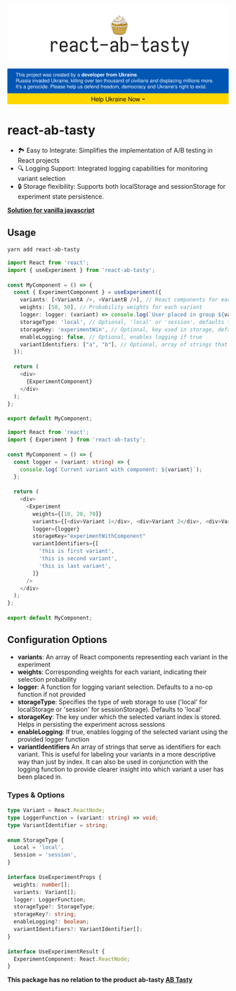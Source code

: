 ![react-ab-tasty](./banner.png)

[![SWUbanner](https://raw.githubusercontent.com/vshymanskyy/StandWithUkraine/main/banner-direct-single.svg)](https://stand-with-ukraine.pp.ua/)

# react-ab-tasty

- 🏞️ Easy to Integrate: Simplifies the implementation of A/B testing in React projects
- 🔍 Logging Support: Integrated logging capabilities for monitoring variant selection
- 🔒 Storage flexibility: Supports both localStorage and sessionStorage for experiment state persistence.

**[Solution for vanilla javascript](https://jsfiddle.net/g2doeajn/)**

## Usage

```shell
yarn add react-ab-tasty
```

```ts
import React from 'react';
import { useExperiment } from 'react-ab-tasty';

const MyComponent = () => {
  const { ExperimentComponent } = useExperiment({
    variants: [<VariantA />, <VariantB />], // React components for each variant
    weights: [50, 50], // Probability weights for each variant
    logger: logger: (variant) => console.log(`User placed in group ${variant} from hook`), // Optional logging function
    storageType: 'local', // Optional, 'local' or 'session', defaults to 'local'
    storageKey: 'experimentWin', // Optional, key used in storage, defaults to 'experimentWin'
    enableLogging: false, // Optional, enables logging if true
    variantIdentifiers: ["a", "b"], // Optional, array of strings that serve as identifiers for each variant
  });

  return (
    <div>
      {ExperimentComponent}
    </div>
  );
};

export default MyComponent;
```

```ts
import React from 'react';
import { Experiment } from 'react-ab-tasty';

const MyComponent = () => {
  const logger = (variant: string) => {
    console.log(`Current variant with component: ${variant}`);
  };

  return (
    <div>
      <Experiment
        weights={[10, 20, 70]}
        variants={[<div>Variant 1</div>, <div>Variant 2</div>, <div>Variant 3</div>]}
        logger={logger}
        storageKey="experimentWithComponent"
        variantIdentifiers={[
          'this is first variant',
          'this is second variant',
          'this is last variant',
        ]}
      />
    </div>
  );
};

export default MyComponent;
```

## Configuration Options

- **variants**: An array of React components representing each variant in the experiment
- **weights**: Corresponding weights for each variant, indicating their selection probability
- **logger**: A function for logging variant selection. Defaults to a no-op function if not provided
- **storageType**: Specifies the type of web storage to use ('local' for localStorage or 'session' for sessionStorage). Defaults to 'local'
- **storageKey**: The key under which the selected variant index is stored. Helps in persisting the experiment across sessions
- **enableLogging**: If true, enables logging of the selected variant using the provided logger function
- **variantIdentifiers** An array of strings that serve as identifiers for each variant. This is useful for labeling your variants in a more descriptive way than just by index. It can also be used in conjunction with the logging function to provide clearer insight into which variant a user has been placed in.

### Types & Options

```ts
type Variant = React.ReactNode;
type LoggerFunction = (variant: string) => void;
type VariantIdentifier = string;

enum StorageType {
  Local = 'local',
  Session = 'session',
}

interface UseExperimentProps {
  weights: number[];
  variants: Variant[];
  logger: LoggerFunction;
  storageType?: StorageType;
  storageKey?: string;
  enableLogging?: boolean;
  variantIdentifiers?: VariantIdentifier[];
}

interface UseExperimentResult {
  ExperimentComponent: React.ReactNode;
}
```

**This package has no relation to the product ab-tasty [AB Tasty](https://www.abtasty.com)**
